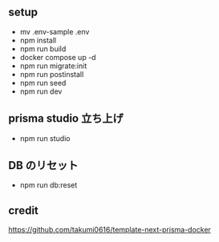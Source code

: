 
## setup

- mv .env-sample .env
- npm install
- npm run build
- docker compose up -d
- npm run migrate:init
- npm run postinstall
- npm run seed
- npm run dev

## prisma studio 立ち上げ

- npm run studio

## DB のリセット

- npm run db:reset

## credit

https://github.com/takumi0616/template-next-prisma-docker


